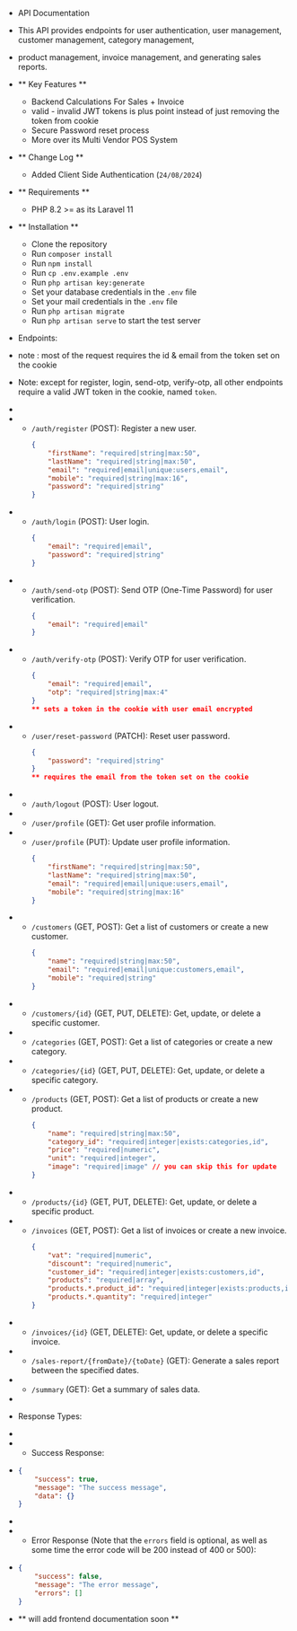 -   API Documentation
-   This API provides endpoints for user authentication, user management, customer management, category management,
-   product management, invoice management, and generating sales reports.
-   ** Key Features **

    -   Backend Calculations For Sales + Invoice
    -   valid - invalid JWT tokens is plus point instead of just removing the token from cookie
    -   Secure Password reset process
    -   More over its Multi Vendor POS System

-   ** Change Log **

    -   Added Client Side Authentication (`24/08/2024`)

-   ** Requirements **

    -   PHP 8.2 >= as its Laravel 11

-   ** Installation **

    -   Clone the repository
    -   Run `composer install`
    -   Run `npm install`
    -   Run `cp .env.example .env`
    -   Run `php artisan key:generate`
    -   Set your database credentials in the `.env` file
    -   Set your mail credentials in the `.env` file
    -   Run `php artisan migrate`
    -   Run `php artisan serve` to start the test server

-   Endpoints:
-   note : most of the request requires the id & email from the token set on the cookie
-   Note: except for register, login, send-otp, verify-otp, all other endpoints require a valid JWT token in the cookie, named `token`.
-
-   -   `/auth/register` (POST): Register a new user.
        ```json
        {
            "firstName": "required|string|max:50",
            "lastName": "required|string|max:50",
            "email": "required|email|unique:users,email",
            "mobile": "required|string|max:16",
            "password": "required|string"
        }
        ```
-   -   `/auth/login` (POST): User login.
        ```json
        {
            "email": "required|email",
            "password": "required|string"
        }
        ```
-   -   `/auth/send-otp` (POST): Send OTP (One-Time Password) for user verification.
        ```json
        {
            "email": "required|email"
        }
        ```
-   -   `/auth/verify-otp` (POST): Verify OTP for user verification.
        ```json
        {
            "email": "required|email",
            "otp": "required|string|max:4"
        }
        ** sets a token in the cookie with user email encrypted
        ```
-   -   `/user/reset-password` (PATCH): Reset user password.
        ```json
        {
            "password": "required|string"
        }
        ** requires the email from the token set on the cookie
        ```
-   -   `/auth/logout` (POST): User logout.
-   -   `/user/profile` (GET): Get user profile information.
-   -   `/user/profile` (PUT): Update user profile information.
        ```json
        {
            "firstName": "required|string|max:50",
            "lastName": "required|string|max:50",
            "email": "required|email|unique:users,email",
            "mobile": "required|string|max:16"
        }
        ```
-   -   `/customers` (GET, POST): Get a list of customers or create a new customer.
        ```json
        {
            "name": "required|string|max:50",
            "email": "required|email|unique:customers,email",
            "mobile": "required|string"
        }
        ```
-   -   `/customers/{id}` (GET, PUT, DELETE): Get, update, or delete a specific customer.
-   -   `/categories` (GET, POST): Get a list of categories or create a new category.
-   -   `/categories/{id}` (GET, PUT, DELETE): Get, update, or delete a specific category.

-   -   `/products` (GET, POST): Get a list of products or create a new product.
        ```json
        {
            "name": "required|string|max:50",
            "category_id": "required|integer|exists:categories,id",
            "price": "required|numeric",
            "unit": "required|integer",
            "image": "required|image" // you can skip this for update
        }
        ```
-   -   `/products/{id}` (GET, PUT, DELETE): Get, update, or delete a specific product.
-   -   `/invoices` (GET, POST): Get a list of invoices or create a new invoice.
        ```json
        {
            "vat": "required|numeric",
            "discount": "required|numeric",
            "customer_id": "required|integer|exists:customers,id",
            "products": "required|array",
            "products.*.product_id": "required|integer|exists:products,id",
            "products.*.quantity": "required|integer"
        }
        ```
-   -   `/invoices/{id}` (GET, DELETE): Get, update, or delete a specific invoice.
-   -   `/sales-report/{fromDate}/{toDate}` (GET): Generate a sales report between the specified
        dates.
-   -   `/summary` (GET): Get a summary of sales data.
-
-   Response Types:
-
-   -   Success Response:
-   ```json
    {
        "success": true,
        "message": "The success message",
        "data": {}
    }
    ```
-
-   -   Error Response (Note that the `errors` field is optional, as well as some time the error code will be 200 instead of 400 or 500):
-   ```json
    {
        "success": false,
        "message": "The error message",
        "errors": []
    }
    ```
-   ** will add frontend documentation soon **
